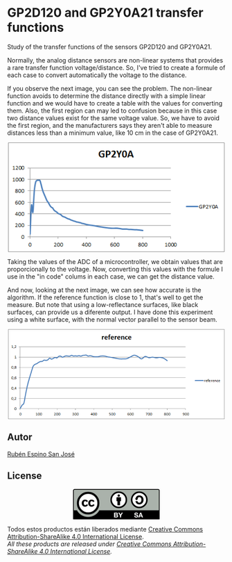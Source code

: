 # GP2D120 and GP2Y0A21 transfer functions
Study of the transfer functions of the sensors GP2D120 and GP2Y0A21.

Normally, the analog distance sensors are non-linear systems that provides a rare transfer function voltage/distance. So, I've tried to create a formule of each case to convert automatically the voltage to the distance.

If you observe the next image, you can see the problem. The non-linear function avoids to determine the distance directly with a simple linear function and we would have to create a table with the values for converting them. Also, the first region can may led to confusion because in this case two distance values exist for the same voltage value. So, we have to avoid the first region, and the manufacturers says they aren't able to measure distances less than a minimum value, like 10 cm in the case of GP2Y0A21.

<p align="center">
<img src="images/GP2Y0A21.png" width="500" align = "center">
</p>

Taking the values of the ADC of a microcontroller, we obtain values that are proporcionally to the voltage. Now, converting this values with the formule I use in the "in code" colums in each case, we can get the distance value.

And now, looking at the next image, we can see how accurate is the algorithm. If the reference function is close to 1, that's well to get the measure. But note that using a low-reflectance surfaces, like black surfaces, can provide us a diferente output. I have done this experiment using a white surface, with the normal vector parallel to the sensor beam.

<p align="center">
<img src="images/reference.png" width="500" align = "center">
</p>

## Autor
[Rubén Espino San José](https://github.com/Resaj)

## License
<p align="center">
<img src="license/by-sa.png" align = "center">
</p>

Todos estos productos están liberados mediante [Creative Commons Attribution-ShareAlike 4.0 International License](http://creativecommons.org/licenses/by-sa/4.0/).  
_All these products are released under [Creative Commons Attribution-ShareAlike 4.0 International License](http://creativecommons.org/licenses/by-sa/4.0/)._
